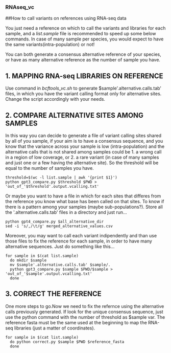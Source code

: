 ### RNAseq_vc
##How to call variants on references using RNA-seq data

You just need a reference on which to call the variants and libraries for each sample, and a *list.sample* file is recommended to speed up some below commands.
In case of many sample per species, you would expect to have the same variants(intra-population) or not!

You can both generate a consensus alternative reference of your species, or have as many alternative reference as the number of sample you have.

## 1. MAPPING RNA-seq LIBRARIES ON REFERENCE
Use command in *bcftools_vc.sh* to generate $sample'.alternative.calls.tab' files, in which you have the variant calling format only for alternative sites.
Change the script accordingly with your needs.

## 2. COMPARE ALTERNATIVE SITES AMONG SAMPLES
In this way you can decide to generate a file of variant calling sites shared by all of you sample, if your aim is to have a consensus sequence, and you know that the variance across your sample is low (intra-population) and the alternative calls that is not shared among samples could be 1. a wrong call in a region of low coverage, or 2. a rare variant (in case of many samples and just one or a few having the alternative site). So the threshold will be equal to the number of samples you have.
```
threshold=$(wc -l list.sample | awk '{print $1}')
python gpt3_compare.py $threshold $PWD > 'out_of_'$threshold'.output.vcalling.txt'
```
Or maybe you want to have a file in which for each sites that differes from the reference you know what base has been called on that sites. To know if there is a pattern among your samples (maybe sub-populations?). Store all the '.alternative.calls.tab' files in a directory and just run...
```
python gpt4_compare.py $all_alternative_dir
sed -i 's/,/\t/g' merged_alternative_values.csv
```
Moreover, you may want to call each variant indipendently and than use those files to fix the reference for each sample, in order to have many alternative sequences. Just do something like this...
```
for sample in $(cat list.sample)
  do mkdir $sample
  mv $sample'.alternative.calls.tab' $sample/.
  python gpt3_compare.py $sample $PWD/$sample > 'out_of_'$sample'.output.vcalling.txt'
  done
```
## 3. CORRECT THE REFERENCE
One more steps to go.Now we need to fix the refernce using the alternative calls previously generated. If look for the unique consensus sequence, just use the python command with the number of threshold as $sample var.
The reference fasta must be the same used at the beginning to map the RNA-seq libraries (just a matter of coordinates).
```
for sample in $(cat list.sample)
  do python correct.py $sample $PWD $reference_fasta
  done
```
